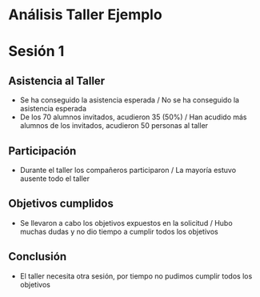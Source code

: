 # Análisis Taller Ejemplo

# Sesión 1

## Asistencia al Taller
- Se ha conseguido la asistencia esperada / No se ha conseguido la asistencia esperada
- De los 70 alumnos invitados, acudieron 35 (50%) / Han acudido más alumnos de los invitados, acudieron 50 personas al taller

## Participación
- Durante el taller los compañeros participaron / La mayoría estuvo ausente todo el taller

## Objetivos cumplidos
- Se llevaron a cabo los objetivos expuestos en la solicitud / Hubo muchas dudas y no dio tiempo a cumplir todos los objetivos

## Conclusión
- El taller necesita otra sesión, por tiempo no pudimos cumplir todos los objetivos
